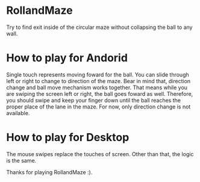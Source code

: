 # RollandMaze
Try to find exit inside of the circular maze without collapsing the ball to any wall.

# How to play for Andorid
Single touch represents moving foward for the ball. You can slide through left or right
to change to direction of the maze. Bear in mind that, direction change and ball move 
mechanism works together. That means while you are swiping the screen left or right, 
the ball goes foward as well. Therefore, you should swipe and keep your finger down 
until the ball reaches the proper place of the lane in the maze. For now, only 
direction change is not available. 

# How to play for Desktop
The mouse swipes replace the touches of screen. Other than that, the logic is the same. 

Thanks for playing RollandMaze :).
